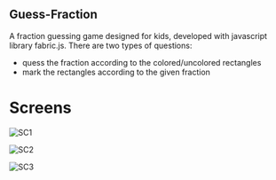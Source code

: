 ## Guess-Fraction

A fraction guessing game designed for kids, developed with javascript library fabric.js.
There are two types of questions:

  - quess the fraction according to the colored/uncolored rectangles
  - mark the rectangles according to the given fraction
  
# Screens

![SC1](SC1.png)

![SC2](SC2.png)

![SC3](SC3.png)

